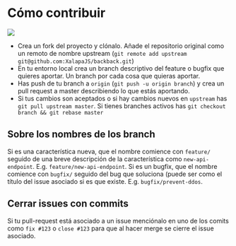 # Cómo contribuir

[![](https://openclipart.org/image/800px/svg_to_png/278845/git-flow.png)](https://openclipart.org/detail/278845/git-opensource-workflow)

* Crea un fork del proyecto y clónalo. Añade el repositorio original como un remoto de nombre upstream (`git remote add upstream git@github.com:XalapaJS/backback.git`)
* En tu entorno local crea un branch descriptivo del feature o bugfix que quieres aportar. Un branch por cada cosa que quieras aportar.
* Has push de tu branch a `origin` (`git push -u origin branch`) y crea un pull request a master describiendo lo que estás aportando.
* Si tus cambios son aceptados o si hay cambios nuevos en `upstream` has `git pull upstream master`. Si tienes branches activos has `git checkout branch && git rebase master`

## Sobre los nombres de los branch

Si es una característica nueva, que el nombre comience con `feature/` seguido de una breve descripción de la característica como `new-api-endpoint`. E.g. `feature/new-api-endpoint`.
Si es un bugfix, que el nombre comience con `bugfix/` seguido del bug que soluciona (puede ser como el título del issue asociado si es que existe. E.g. `bugfix/prevent-ddos`.

## Cerrar issues con commits

Si tu pull-request está asociado a un issue menciónalo en uno de los comits como `fix #123` o `close #123` para que al hacer merge se cierre el issue asociado.
